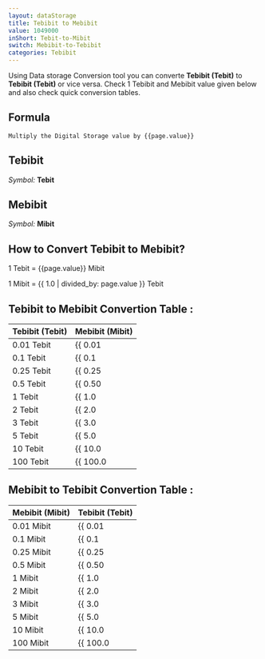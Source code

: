 ```yaml
---
layout: dataStorage
title: Tebibit to Mebibit
value: 1049000
inShort: Tebit-to-Mibit
switch: Mebibit-to-Tebibit
categories: Tebibit
---
```


Using Data storage Conversion tool you can converte **Tebibit (Tebit)** to **Tebibit (Tebit)** or vice versa. Check 1 Tebibit and Mebibit value given below and also check quick conversion tables.

## Formula
`Multiply the Digital Storage value by {{page.value}}`

## Tebibit
*Symbol:* **Tebit**

## Mebibit
*Symbol:* **Mibit**

## How to Convert Tebibit to Mebibit?

1 Tebit = {{page.value}} Mibit

1 Mibit = {{ 1.0 | divided_by: page.value }} Tebit


## Tebibit to Mebibit Convertion Table :

| Tebibit (Tebit) | Mebibit (Mibit) |
| ---- | ---- |
| 0.01 Tebit | {{ 0.01 | times: page.value }} Mibit |
| 0.1 Tebit | {{ 0.1 | times: page.value }} Mibit |
| 0.25 Tebit | {{ 0.25 | times: page.value }} Mibit |
| 0.5 Tebit | {{ 0.50 | times: page.value }} Mibit |
| 1 Tebit | {{ 1.0 | times: page.value }} Mibit |
| 2 Tebit | {{ 2.0 | times: page.value }} Mibit |
| 3 Tebit | {{ 3.0 | times: page.value }} Mibit |
| 5 Tebit | {{ 5.0 | times: page.value }} Mibit |
| 10 Tebit | {{ 10.0 | times: page.value }} Mibit |
| 100 Tebit | {{ 100.0 | times: page.value }} Mibit |

## Mebibit to Tebibit Convertion Table :

| Mebibit (Mibit) | Tebibit (Tebit) |
| ---- | ---- |
| 0.01 Mibit | {{ 0.01 | divided_by: page.value }} Tebit |
| 0.1 Mibit | {{ 0.1 | divided_by: page.value }} Tebit |
| 0.25 Mibit | {{ 0.25 | divided_by: page.value }} Tebit |
| 0.5 Mibit | {{ 0.50 | divided_by: page.value }} Tebit |
| 1 Mibit | {{ 1.0 | divided_by: page.value }} Tebit |
| 2 Mibit | {{ 2.0 | divided_by: page.value }} Tebit |
| 3 Mibit | {{ 3.0 | divided_by: page.value }} Tebit |
| 5 Mibit | {{ 5.0 | divided_by: page.value }} Tebit |
| 10 Mibit | {{ 10.0 | divided_by: page.value }} Tebit |
| 100 Mibit | {{ 100.0 | divided_by: page.value }} Tebit |


<script>
document.getElementById('selectInput')[15].selected = true
document.getElementById('selectOutput')[7].selected = true
</script>
